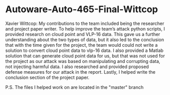 # Autoware-Auto-465-Final-Wittcop
Xavier Wittcop:  My contributions to the team included being the researcher and project paper writer. To help improve the team’s attack python scripts, I provided research on cloud point and VLP-16 data. This gave us a further understanding about the two types of data, but it also led to the conclusion that with the time given for the project, the team would could not write a solution to convert cloud point data to vlp-16 data. I also provided a Matlab solution that can generate cloud point data for us, but that was not used for the project as our attack was based on manipulating and corrupting data, not injecting harmful data. I also researched and provided proposed defense measures for our attack in the report. Lastly, I helped write the conclusion section of the project paper.

P.S. The files I helped work on are located in the "master" branch
